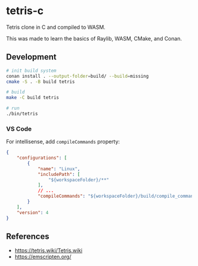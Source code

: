 # tetris-c

Tetris clone in C and compiled to WASM.

This was made to learn the basics of Raylib, WASM, CMake, and Conan.

## Development

```sh
# init build system
conan install . --output-folder=build/ --build=missing
cmake -S . -B build tetris

# build
make -C build tetris

# run
./bin/tetris
```

### VS Code

For intellisense, add `compileCommands` property:

```json
{
    "configurations": [
        {
            "name": "Linux",
            "includePath": [
                "${workspaceFolder}/**"
            ],
            // ...
            "compileCommands": "${workspaceFolder}/build/compile_commands.json"
        }
    ],
    "version": 4
}
```

## References

- https://tetris.wiki/Tetris.wiki
- https://emscripten.org/
